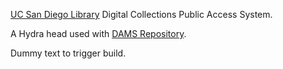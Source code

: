 [UC San Diego Library](http://libraries.ucsd.edu/ "UC San Diego Library") Digital Collections Public Access System.

A Hydra head used with [DAMS Repository](http://github.com/ucsdlib/damsrepo).

Dummy text to trigger build.
